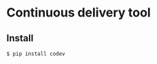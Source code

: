 Continuous delivery tool
========================

Install
-------

```bash
$ pip install codev
```
